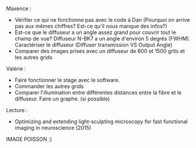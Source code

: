 Maxence : 
  - Vérifier ce qui ne fonctionne pas avec le code à Dan (Pourquoi on arrive pas aux mêmes chiffres? Est-ce qu'il nous manque des infos?)
  - Est-ce que le diffuseur a un angle assez grand pour couvrir tout le champ de vue? Diffuseur N-BK7 a un angle d'environ 5 degrés (FWHM). Caractériser le diffuseur (Diffuser transmission VS Output Angle)
  - Comparer des images prises avec un diffuseur de 600 et 1500 grits et les autres grids
  
Valérie : 
  - Faire fonctionner le stage avec le software. 
  - Commander les autres grids
  - Comparer l'illumination entre différentes distances entre la fibre et le diffuseur. Faire un graphe. (si possible)
  
Lecture : 
  - Optimizing and extending light-sculpting microscopy for fast functional imaging in neuroscience (2015)
  
IMAGE POISSON :)
